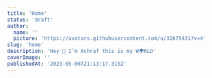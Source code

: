 ```yaml
---
title: 'Home'
status: 'draft'
author:
  name: ''
  picture: 'https://avatars.githubusercontent.com/u/32675431?v=4'
slug: 'home'
description: 'Hey 👋 I’m Achraf this is my W🌍RLD'
coverImage: ''
publishedAt: '2023-05-06T21:13:17.315Z'
---
```




